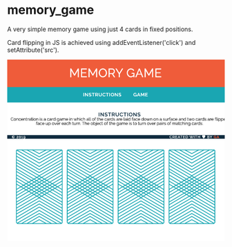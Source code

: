 # memory_game

A very simple memory game using just 4 cards in fixed positions.

Card flipping in JS is achieved using addEventListener('click') and setAttribute('src').


![Screen shot of game](images/memory_game_screen_shot.png)
